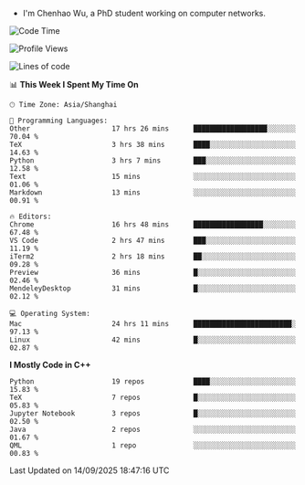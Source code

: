 - I'm Chenhao Wu, a PhD student working on computer networks.

<!--START_SECTION:waka-->
![Code Time](http://img.shields.io/badge/Code%20Time-874%20hrs%2050%20mins-blue)

![Profile Views](http://img.shields.io/badge/Profile%20Views-0-blue)

![Lines of code](https://img.shields.io/badge/From%20Hello%20World%20I%27ve%20Written-12.4%20million%20lines%20of%20code-blue)

📊 **This Week I Spent My Time On** 

```text
🕑︎ Time Zone: Asia/Shanghai

💬 Programming Languages: 
Other                    17 hrs 26 mins      ██████████████████░░░░░░░   70.04 % 
TeX                      3 hrs 38 mins       ████░░░░░░░░░░░░░░░░░░░░░   14.63 % 
Python                   3 hrs 7 mins        ███░░░░░░░░░░░░░░░░░░░░░░   12.58 % 
Text                     15 mins             ░░░░░░░░░░░░░░░░░░░░░░░░░   01.06 % 
Markdown                 13 mins             ░░░░░░░░░░░░░░░░░░░░░░░░░   00.91 % 

🔥 Editors: 
Chrome                   16 hrs 48 mins      █████████████████░░░░░░░░   67.48 % 
VS Code                  2 hrs 47 mins       ███░░░░░░░░░░░░░░░░░░░░░░   11.19 % 
iTerm2                   2 hrs 18 mins       ██░░░░░░░░░░░░░░░░░░░░░░░   09.28 % 
Preview                  36 mins             █░░░░░░░░░░░░░░░░░░░░░░░░   02.46 % 
MendeleyDesktop          31 mins             █░░░░░░░░░░░░░░░░░░░░░░░░   02.12 % 

💻 Operating System: 
Mac                      24 hrs 11 mins      ████████████████████████░   97.13 % 
Linux                    42 mins             █░░░░░░░░░░░░░░░░░░░░░░░░   02.87 % 
```

**I Mostly Code in C++** 

```text
Python                   19 repos            ████░░░░░░░░░░░░░░░░░░░░░   15.83 % 
TeX                      7 repos             █░░░░░░░░░░░░░░░░░░░░░░░░   05.83 % 
Jupyter Notebook         3 repos             █░░░░░░░░░░░░░░░░░░░░░░░░   02.50 % 
Java                     2 repos             ░░░░░░░░░░░░░░░░░░░░░░░░░   01.67 % 
QML                      1 repo              ░░░░░░░░░░░░░░░░░░░░░░░░░   00.83 % 
```




 Last Updated on 14/09/2025 18:47:16 UTC
<!--END_SECTION:waka-->
